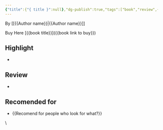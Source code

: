 ```yaml
---
{"title":{"{ title }":null},"dg-publish":true,"tags":["book","review",{"{ tags }":null}],"keyword":{"{ seo-friendly keyword }":null},"permalink":"/general/templates/book-templates/","dgPassFrontmatter":true}
---
```


By [[{{Author name}}\|{{Author name}}]]

Buy Here [{{book title}}]({{book link to buy}})

## Highlight
- 

## Review 
- 

## Recomended  for
- {{Recomend for people who look for what?}}

\